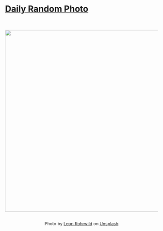 # [Daily Random Photo](https://www.dailyrandomphoto.com/)

<div align="center">
  <br>
  <br>
  <a href="https://www.dailyrandomphoto.com/p/2021/2021-08-09/"><img src="https://images.unsplash.com/photo-1625990591979-6a2fa7d45ef1?crop=entropy&cs=tinysrgb&fit=max&fm=jpg&ixid=Mnw3NzUwOHwwfDF8cmFuZG9tfHx8fHx8fHx8MTYyODQ2ODI1MQ&ixlib=rb-1.2.1&q=80&w=1080" width="600px"></a>
  <br>
  <br>
  <p class="has-text-grey">Photo by <a href="https://unsplash.com/@leonrwld?utm_source=Daily%20Random%20Photo&amp;utm_medium=referral" target="_blank" rel="noopener noreferrer">Leon Rohrwild</a> on <a href="https://unsplash.com/photos/yLVzIbbRao0?utm_source=Daily%20Random%20Photo&amp;utm_medium=referral" target="_blank" rel="noopener noreferrer">Unsplash</a></p>
</div>
